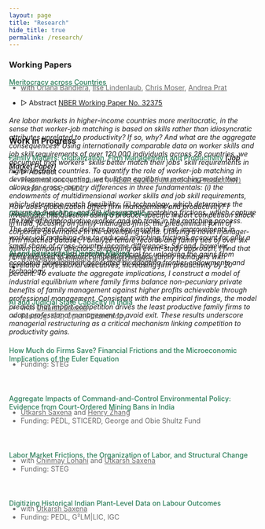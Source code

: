 ```yaml
---
layout: page
title: "Research"
hide_title: true
permalink: /research/
---
```


<style>
  /* Color for author/funding text and any links inside it */
  .author-funding,
  .author-funding a {
    color: #696969 !important;
  }
</style>

### Working Papers

<a href="{{site.baseurl}}/files/Papers/BKLMP2024.pdf" style="color:#2c7e5a;font-weight: 500;"> <u> Meritocracy across Countries </u>
<ul class="no-bullets">
	<li class="author-funding" style="margin-top: -20px; font-size: 14px">with <a href="https://www.orianabandiera.net" target="_blank">Oriana Bandiera</a>, <a href="https://sites.google.com/site/ilselindenlaub/" target="_blank">Ilse Lindenlaub</a>, <a href="https://www.economoser.com" target="_blank">Chris Moser</a>, <a href="https://www.columbia.edu/~ap3116/" target="_blank">Andrea Prat</a> </li>
</ul>
<ul class="no-bullets">
	<li><span class="abstract-toggle" data-abstract-id="BKMLP_abstract">▷ Abstract</span> 
    <a href="https://www.nber.org/papers/w32375" target="blank" style="font-size: 14px;"> <u>NBER Working Paper No. 32375 </u> </a>
	</li>
</ul> 
<div id="BKMLP_abstract" class="abstract" style="max-height: 0;">
    <h6>Are labor markets in higher-income countries more meritocratic, in the sense that worker-job matching is based on skills rather than idiosyncratic attributes unrelated to productivity? If so, why? And what are the aggregate consequences? Using internationally comparable data on worker skills and job skill requirements of over 120,000 individuals across 28 countries, we document that workers' skills better match their jobs' skill requirements in higher-income countries. To quantify the role of worker-job matching in development accounting, we build an equilibrium matching model that allows for cross-country differences in three fundamentals: (i) the endowments of multidimensional worker skills and job skill requirements, which determine match feasibility; (ii) technology, which determines the returns to matching; and (iii) idiosyncratic matching frictions, which capture the role of nonproductive worker and job traits in the matching process. The estimated model delivers two key insights. First, improvements in worker-job matching due to reduced matching frictions account for only a small share of cross-country income differences. Second, however, improved worker-job matching is crucial for unlocking the gains from economic development generated by adopting frontier endowments and technology. </h6>
</div>

<br>

### Work in Progress

<!-- <a href= "" style="color:#2c7e5a;font-weight: 500;">Family Matters: How Globalization Reshapes Firm Management and Productivity  </a>
<span style="color:#2c7e5a;font-weight: 500;">Family Matters: Globalization, Firm Management and Productivity</span>-->
<span style="color:#2c7e5a;font-weight: 500;">
  Family Matters: Globalization, Firm Management and Productivity
  <em style="color:#000;">(Job Market Paper)</em>
</span>
<ul class="no-bullets">
	<li style="margin-top: -20px;"><span class="abstract-toggle" data-abstract-id="FamilyFirms_abstract">▷ Abstract</span> 
	</li>
	<li class="author-funding" style="font-size: 14px;">
    Presentations (scheduled*): 
      <a href="https://www.nber.org/conferences/si-2025-macroeconomics-and-productivity"
     target="_blank">
     NBER SI 2025 (Macro and Productivity)
  </a>
  </li>
  <li <a class="author-funding" style="font-size: 14px;"> Funding: IGC, PEDL </a>
  </li>
</ul> 
<div id="FamilyFirms_abstract" class="abstract" style="max-height: 0;">
    <h6>How does globalization affect firm management and productivity? I investigate this question using a product-specific import competition shock in India, focusing on family-managed firms: the predominant form of corporate governance in the developing world. Utilizing a novel manager-firm matched dataset, I analyze tenure records and family ties of over six million company directors. Employing an event-study approach, I find that firms exposed to import competition replace family managers with unrelated professional executives, increasing firm productivity by 20 percent. To evaluate the aggregate implications, I construct a model of industrial equilibrium where family firms balance non-pecuniary private benefits of family management against higher profits achievable through professional management. Consistent with the empirical findings, the model predicts that import competition drives the least productive family firms to adopt professional management to avoid exit. These results underscore managerial restructuring as a critical mechanism linking competition to productivity gains. </h6>
</div>

<!-- <a href= "" style="color:#2c7e5a;font-weight: 500;">Import Competition and the Long Run Effects of Industrial Policy: Evidence from India  </a> -->
<span style="color:#2c7e5a;font-weight: 500;">Globaliztion and Domestic Industrial Policy </span>
<ul class="no-bullets">
<li class="author-funding" style="margin-top: -20px;font-size: 14px;">Funding: IGC </li>
</ul>
<div style="height:25px;font-size:25px;">&nbsp;</div>


<span style="color:#2c7e5a;font-weight: 500;"> AI and Bureaucratic Decision Making </span>
<ul class="no-bullets">
	<li class="author-funding" style="margin-top: -20px;font-size: 14px;">with <a href="https://economics.mit.edu/people/faculty/daron-acemoglu" target="_blank"> Daron Acemoglu</a> and <a href="https://saxenautkarsh.com" target="_blank">Utkarsh Saxena</a> </li>
	<li style="font-size: 15px;"> 
	</li>
</ul>
<div style="height:25px;font-size:25px;">&nbsp;</div>


<span style="color:#2c7e5a;font-weight: 500;"> AI and Judicial State Capacity in India</span>
<ul class="no-bullets">
	<li class="author-funding" style="margin-top: -20px;font-size: 14px;">with <a href="https://saxenautkarsh.com" target="_blank">Utkarsh Saxena</a> </li>
	<li class="author-funding" style="font-size: 14px;">Funding: IGC, Open Philanthropy </li>
</ul>
<div style="height:25px;font-size:25px;">&nbsp;</div>


<span style="color:#2c7e5a;font-weight: 500;">How Much do Firms Save? Financial Frictions and the Microeconomic Implications of the Euler Equation </span>
<ul class="no-bullets">
	<li class="author-funding" style="margin-top: -20px;font-size: 14px;">Funding: STEG </li>
</ul>
<div style="height:25px;font-size:25px;">&nbsp;</div>


<span style="color:#2c7e5a;font-weight: 500;">Aggregate Impacts of Command-and-Control Environmental Policy: Evidence from Court-Ordered Mining Bans in India </span>
<ul class="no-bullets">
	<li class="author-funding" style="margin-top: -20px;font-size: 14px;"><a href="https://saxenautkarsh.com" target="_blank">Utkarsh Saxena</a> and <a href="https://economics.mit.edu/people/phd-students/henry-zhang" target="_blank">Henry Zhang</a> </li>
	<li class="author-funding" style="font-size: 14px;">Funding: PEDL, STICERD, George and Obie Shultz Fund </li>
</ul>
<div style="height:25px;font-size:25px;">&nbsp;</div>


<span style="color:#2c7e5a;font-weight: 500;">Labor Market Frictions, the Organization of Labor, and Structural Change  </span>
<ul class="no-bullets">
	<li class="author-funding" style="margin-top: -20px;font-size: 14px;">with <a href="https://economics.sas.upenn.edu/people/chinmay-lohani" target="_blank">Chinmay Lohani</a> and <a href="https://saxenautkarsh.com" target="_blank">Utkarsh Saxena</a> </li>
	<li class="author-funding" style="font-size: 14px;">Funding: STEG </li>
</ul>
<div style="height:25px;font-size:25px;">&nbsp;</div>


<span style="color:#2c7e5a;font-weight: 500;">Digitizing Historical Indian Plant-Level Data on Labour Outcomes  </span>
<ul class="no-bullets">
	<li class="author-funding" style="margin-top: -20px;font-size: 14px;">with <a href="https://saxenautkarsh.com" target="_blank">Utkarsh Saxena</a> </li>
	<li class="author-funding" style="font-size: 14px;">Funding: PEDL, G²LM|LIC, IGC </li>
</ul>

<!-- 
### Publications
- forth, <a href="{{site.baseurl}}/files/aeri_NN/aeri_NN.pdf" style="color:#e25440;font-weight: bold;">Using TITLE</a>, ***JOURNAL***&nbsp;&nbsp;&nbsp;&#10098;[git](https://github.com/thomas9t/spatial-econ-cnn)&#10099;
    * AUTHORS
<br/>
<br/>
- 2022, <a href="{{site.baseurl}}/files/are_EITR/tradewar_1203.pdf" style="color:#e25440;font-weight: bold;">TITLE</a>, ***JOURNAL***
    - AUTHOR
  * [Economist](https://www.economist.com/finance-and-economics/2022/01/01/new-research-counts-the-costs-of-the-sino-american-trade-war) 
<br/>
<br/>
### Chapters & Policy Notes 
- <a style="display: block; color:#353839; margin-top: -20px">  with Utkarsh Saxena (Oxford) </a>
- <a style="display: block; color:#353839; margin-top: -20px">  Funding: PEDL, G²LM|LIC </a> 
<br/>-->
